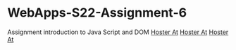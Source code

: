 # WebApps-S22-Assignment-6
Assignment introduction to Java Script and DOM
[Hoster At](https://44-563-web-apps-s22.github.io/webapps-s22-assignment-6-GopijaVenepalli/president.html)
[Hoster At](https://44-563-web-apps-s22.github.io/webapps-s22-assignment-6-GopijaVenepalli/tips.html)
[Hoster At](https://44-563-web-apps-s22.github.io/webapps-s22-assignment-6-GopijaVenepalli/computer.html)